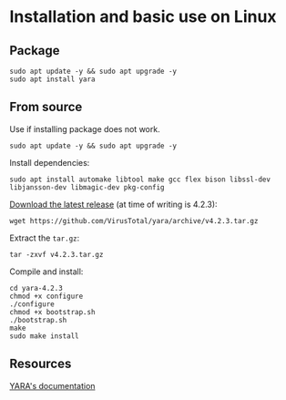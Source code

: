 # Installation and basic use on Linux

## Package

    sudo apt update -y && sudo apt upgrade -y
    sudo apt install yara

## From source

Use if installing package does not work.

    sudo apt update -y && sudo apt upgrade -y

Install dependencies:

    sudo apt install automake libtool make gcc flex bison libssl-dev libjansson-dev libmagic-dev pkg-config

[Download the latest release](https://github.com/virustotal/yara/releases) (at time of writing is 4.2.3):

    wget https://github.com/VirusTotal/yara/archive/v4.2.3.tar.gz

Extract the `tar.gz`:

    tar -zxvf v4.2.3.tar.gz

Compile and install:

    cd yara-4.2.3
    chmod +x configure
    ./configure
    chmod +x bootstrap.sh
    ./bootstrap.sh
    make
    sudo make install

## Resources

[YARA's documentation](https://yara.readthedocs.io/en/stable/)
